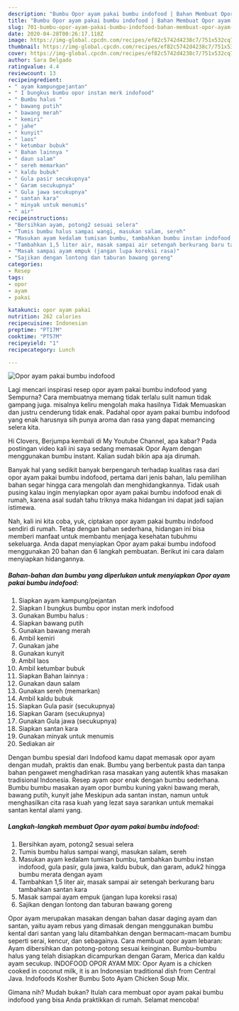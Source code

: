 ```yaml
---
description: "Bumbu Opor ayam pakai bumbu indofood | Bahan Membuat Opor ayam pakai bumbu indofood Yang Menggugah Selera"
title: "Bumbu Opor ayam pakai bumbu indofood | Bahan Membuat Opor ayam pakai bumbu indofood Yang Menggugah Selera"
slug: 701-bumbu-opor-ayam-pakai-bumbu-indofood-bahan-membuat-opor-ayam-pakai-bumbu-indofood-yang-menggugah-selera
date: 2020-04-28T00:26:17.118Z
image: https://img-global.cpcdn.com/recipes/ef82c5742d4238c7/751x532cq70/opor-ayam-pakai-bumbu-indofood-foto-resep-utama.jpg
thumbnail: https://img-global.cpcdn.com/recipes/ef82c5742d4238c7/751x532cq70/opor-ayam-pakai-bumbu-indofood-foto-resep-utama.jpg
cover: https://img-global.cpcdn.com/recipes/ef82c5742d4238c7/751x532cq70/opor-ayam-pakai-bumbu-indofood-foto-resep-utama.jpg
author: Sara Delgado
ratingvalue: 4.4
reviewcount: 13
recipeingredient:
- " ayam kampungpejantan"
- " I bungkus bumbu opor instan merk indofood"
- " Bumbu halus "
- " bawang putih"
- " bawang merah"
- " kemiri"
- " jahe"
- " kunyit"
- " laos"
- " ketumbar bubuk"
- " Bahan lainnya "
- " daun salam"
- " sereh memarkan"
- " kaldu bubuk"
- " Gula pasir secukupnya"
- " Garam secukupnya"
- " Gula jawa secukupnya"
- " santan kara"
- " minyak untuk menumis"
- " air"
recipeinstructions:
- "Bersihkan ayam, potong2 sesuai selera"
- "Tumis bumbu halus sampai wangi, masukan salam, sereh"
- "Masukan ayam kedalam tumisan bumbu, tambahkan bumbu instan indofood, gula pasir, gula jawa, kaldu bubuk, dan garam, aduk2 hingga bumbu merata dengan ayam"
- "Tambahkan 1,5 liter air, masak sampai air setengah berkurang baru tambahkan santan kara"
- "Masak sampai ayam empuk (jangan lupa koreksi rasa)"
- "Sajikan dengan lontong dan taburan bawang goreng"
categories:
- Resep
tags:
- opor
- ayam
- pakai

katakunci: opor ayam pakai 
nutrition: 262 calories
recipecuisine: Indonesian
preptime: "PT17M"
cooktime: "PT57M"
recipeyield: "1"
recipecategory: Lunch

---
```



![Opor ayam pakai bumbu indofood](https://img-global.cpcdn.com/recipes/ef82c5742d4238c7/751x532cq70/opor-ayam-pakai-bumbu-indofood-foto-resep-utama.jpg)

Lagi mencari inspirasi resep opor ayam pakai bumbu indofood yang Sempurna? Cara membuatnya memang tidak terlalu sulit namun tidak gampang juga. misalnya keliru mengolah maka hasilnya Tidak Memuaskan dan justru cenderung tidak enak. Padahal opor ayam pakai bumbu indofood yang enak harusnya sih punya aroma dan rasa yang dapat memancing selera kita.

Hi Clovers, Berjumpa kembali di My Youtube Channel, apa kabar? Pada postingan video kali ini saya sedang memasak Opor Ayam dengan menggunakan bumbu instant. Kalian sudah bikin apa aja dirumah.

Banyak hal yang sedikit banyak berpengaruh terhadap kualitas rasa dari opor ayam pakai bumbu indofood, pertama dari jenis bahan, lalu pemilihan bahan segar hingga cara mengolah dan menghidangkannya. Tidak usah pusing kalau ingin menyiapkan opor ayam pakai bumbu indofood enak di rumah, karena asal sudah tahu triknya maka hidangan ini dapat jadi sajian istimewa.


Nah, kali ini kita coba, yuk, ciptakan opor ayam pakai bumbu indofood sendiri di rumah. Tetap dengan bahan sederhana, hidangan ini bisa memberi manfaat untuk membantu menjaga kesehatan tubuhmu sekeluarga. Anda dapat menyiapkan Opor ayam pakai bumbu indofood menggunakan 20 bahan dan 6 langkah pembuatan. Berikut ini cara dalam menyiapkan hidangannya.

<!--inarticleads1-->

##### Bahan-bahan dan bumbu yang diperlukan untuk menyiapkan Opor ayam pakai bumbu indofood:

1. Siapkan  ayam kampung/pejantan
1. Siapkan  I bungkus bumbu opor instan merk indofood
1. Gunakan  Bumbu halus :
1. Siapkan  bawang putih
1. Gunakan  bawang merah
1. Ambil  kemiri
1. Gunakan  jahe
1. Gunakan  kunyit
1. Ambil  laos
1. Ambil  ketumbar bubuk
1. Siapkan  Bahan lainnya :
1. Gunakan  daun salam
1. Gunakan  sereh (memarkan)
1. Ambil  kaldu bubuk
1. Siapkan  Gula pasir (secukupnya)
1. Siapkan  Garam (secukupnya)
1. Gunakan  Gula jawa (secukupnya)
1. Siapkan  santan kara
1. Gunakan  minyak untuk menumis
1. Sediakan  air


Dengan bumbu spesial dari Indofood kamu dapat memasak opor ayam dengan mudah, praktis dan enak. Bumbu yang berbentuk pasta dan tanpa bahan pengawet menghadirkan rasa masakan yang autentik khas masakan tradisional Indonesia. Resep ayam opor enak dengan bumbu sederhana. Bumbu bumbu masakan ayam opor bumbu kuning yakni bawang merah, bawang putih, kunyit jahe Meskipun ada santan instan, namun untuk menghasilkan cita rasa kuah yang lezat saya sarankan untuk memakai santan kental alami yang. 

<!--inarticleads2-->

##### Langkah-langkah membuat Opor ayam pakai bumbu indofood:

1. Bersihkan ayam, potong2 sesuai selera
1. Tumis bumbu halus sampai wangi, masukan salam, sereh
1. Masukan ayam kedalam tumisan bumbu, tambahkan bumbu instan indofood, gula pasir, gula jawa, kaldu bubuk, dan garam, aduk2 hingga bumbu merata dengan ayam
1. Tambahkan 1,5 liter air, masak sampai air setengah berkurang baru tambahkan santan kara
1. Masak sampai ayam empuk (jangan lupa koreksi rasa)
1. Sajikan dengan lontong dan taburan bawang goreng


Opor ayam merupakan masakan dengan bahan dasar daging ayam dan santan, yaitu ayam rebus yang dimasak dengan menggunakan bumbu kental dari santan yang lalu ditambahkan dengan bermacam-macam bumbu seperti serai, kencur, dan sebagainya. Cara membuat opor ayam lebaran: Ayam dibersihkan dan potong-potong sesuai keinginan. Bumbu-bumbu halus yang telah disiapkan dicampurkan dengan Garam, Merica dan kaldu ayam secukup. INDOFOOD OPOR AYAM MIX: Opor Ayam is a chicken cooked in coconut milk, it is an Indonesian traditional dish from Central Java. Indofoods Kosher Bumbu Soto Ayam Chicken Soup Mix. 

Gimana nih? Mudah bukan? Itulah cara membuat opor ayam pakai bumbu indofood yang bisa Anda praktikkan di rumah. Selamat mencoba!
